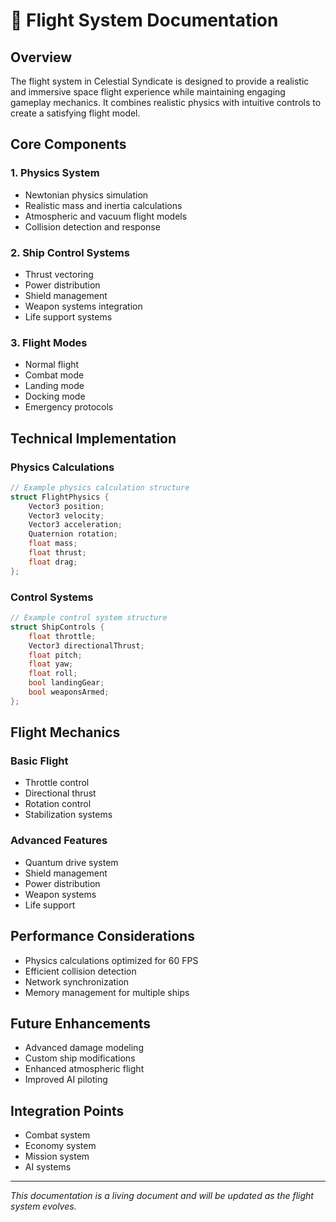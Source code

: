# 🚀 Flight System Documentation

## Overview

The flight system in Celestial Syndicate is designed to provide a realistic and immersive space flight experience while maintaining engaging gameplay mechanics. It combines realistic physics with intuitive controls to create a satisfying flight model.

## Core Components

### 1. Physics System
- Newtonian physics simulation
- Realistic mass and inertia calculations
- Atmospheric and vacuum flight models
- Collision detection and response

### 2. Ship Control Systems
- Thrust vectoring
- Power distribution
- Shield management
- Weapon systems integration
- Life support systems

### 3. Flight Modes
- Normal flight
- Combat mode
- Landing mode
- Docking mode
- Emergency protocols

## Technical Implementation

### Physics Calculations
```cpp
// Example physics calculation structure
struct FlightPhysics {
    Vector3 position;
    Vector3 velocity;
    Vector3 acceleration;
    Quaternion rotation;
    float mass;
    float thrust;
    float drag;
};
```

### Control Systems
```cpp
// Example control system structure
struct ShipControls {
    float throttle;
    Vector3 directionalThrust;
    float pitch;
    float yaw;
    float roll;
    bool landingGear;
    bool weaponsArmed;
};
```

## Flight Mechanics

### Basic Flight
- Throttle control
- Directional thrust
- Rotation control
- Stabilization systems

### Advanced Features
- Quantum drive system
- Shield management
- Power distribution
- Weapon systems
- Life support

## Performance Considerations

- Physics calculations optimized for 60 FPS
- Efficient collision detection
- Network synchronization
- Memory management for multiple ships

## Future Enhancements

- Advanced damage modeling
- Custom ship modifications
- Enhanced atmospheric flight
- Improved AI piloting

## Integration Points

- Combat system
- Economy system
- Mission system
- AI systems

---

*This documentation is a living document and will be updated as the flight system evolves.* 